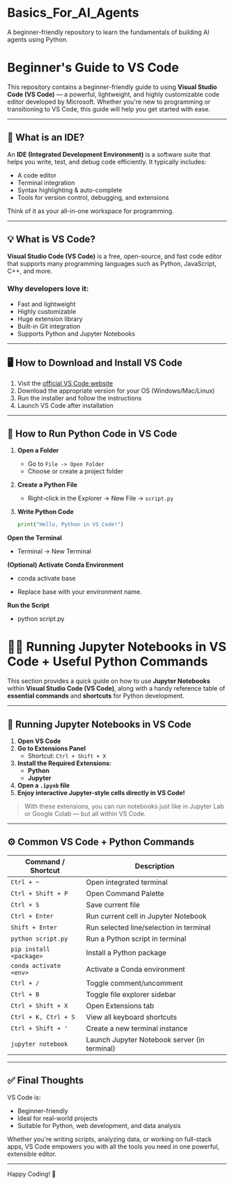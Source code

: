 # Basics_For_AI_Agents
A beginner-friendly repository to learn the fundamentals of building AI agents using Python.


# Beginner's Guide to VS Code

This repository contains a beginner-friendly guide to using **Visual Studio Code (VS Code)** — a powerful, lightweight, and highly customizable code editor developed by Microsoft. Whether you're new to programming or transitioning to VS Code, this guide will help you get started with ease.

---

## 📌 What is an IDE?

An **IDE (Integrated Development Environment)** is a software suite that helps you write, test, and debug code efficiently. It typically includes:

- A code editor  
- Terminal integration  
- Syntax highlighting & auto-complete  
- Tools for version control, debugging, and extensions  

Think of it as your all-in-one workspace for programming.

---

## 💡 What is VS Code?

**Visual Studio Code (VS Code)** is a free, open-source, and fast code editor that supports many programming languages such as Python, JavaScript, C++, and more.

### Why developers love it:
- Fast and lightweight  
- Highly customizable  
- Huge extension library  
- Built-in Git integration  
- Supports Python and Jupyter Notebooks

---

## 🖥️ How to Download and Install VS Code

1. Visit the [official VS Code website](https://code.visualstudio.com)  
2. Download the appropriate version for your OS (Windows/Mac/Linux)  
3. Run the installer and follow the instructions  
4. Launch VS Code after installation  

---

## 🐍 How to Run Python Code in VS Code

1. **Open a Folder**  
   - Go to `File -> Open Folder`  
   - Choose or create a project folder  

2. **Create a Python File**  
   - Right-click in the Explorer → New File → `script.py`  

3. **Write Python Code**  
   ```python
   print("Hello, Python in VS Code!")

**Open the Terminal**

   - Terminal -> New Terminal

**(Optional) Activate Conda Environment**

   - conda activate base

   - Replace base with your environment name.

**Run the Script**

   - python script.py

# 🧑‍💻 Running Jupyter Notebooks in VS Code + Useful Python Commands

This section provides a quick guide on how to use **Jupyter Notebooks** within **Visual Studio Code (VS Code)**, along with a handy reference table of **essential commands** and **shortcuts** for Python development.

---

## 📓 Running Jupyter Notebooks in VS Code

1. **Open VS Code**
2. **Go to Extensions Panel**
   - Shortcut: `Ctrl + Shift + X`
3. **Install the Required Extensions:**
   - **Python**
   - **Jupyter**
4. **Open a `.ipynb` file**
5. **Enjoy interactive Jupyter-style cells directly in VS Code!**

> With these extensions, you can run notebooks just like in Jupyter Lab or Google Colab — but all within VS Code.

---

## ⚙️ Common VS Code + Python Commands

| Command / Shortcut        | Description                                      |
|---------------------------|--------------------------------------------------|
| `Ctrl + ~`                | Open integrated terminal                         |
| `Ctrl + Shift + P`        | Open Command Palette                             |
| `Ctrl + S`                | Save current file                                |
| `Ctrl + Enter`            | Run current cell in Jupyter Notebook             |
| `Shift + Enter`           | Run selected line/selection in terminal          |
| `python script.py`        | Run a Python script in terminal                  |
| `pip install <package>`   | Install a Python package                         |
| `conda activate <env>`    | Activate a Conda environment                     |
| `Ctrl + /`                | Toggle comment/uncomment                         |
| `Ctrl + B`                | Toggle file explorer sidebar                     |
| `Ctrl + Shift + X`        | Open Extensions tab                              |
| `Ctrl + K, Ctrl + S`      | View all keyboard shortcuts                      |
| `Ctrl + Shift + '`        | Create a new terminal instance                   |
| `jupyter notebook`        | Launch Jupyter Notebook server (in terminal)     |

---

## ✅ Final Thoughts

VS Code is:

- Beginner-friendly  
- Ideal for real-world projects  
- Suitable for Python, web development, and data analysis  

Whether you're writing scripts, analyzing data, or working on full-stack apps, VS Code empowers you with all the tools you need in one powerful, extensible editor.

---

Happy Coding! 🚀

